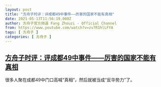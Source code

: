 ```yaml
---
layout: post
title: "方舟子时评：评成都49中事件——厉害的国家不能有真相"
date: 2021-05-13T11:56:19.000Z
author: 方舟子官方频道 Fang Zhouzi - Official Channel
from: https://www.youtube.com/watch?v=zv7R1hlLFYA
tags: [ 方舟子 ]
categories: [ 方舟子 ]
---
```

<!--1620906979000-->
[方舟子时评：评成都49中事件——厉害的国家不能有真相](https://www.youtube.com/watch?v=zv7R1hlLFYA)
------

<div>
很多人聚在成都49中门口高喊“真相”，然后就被当成“反华势力”了。
</div>
